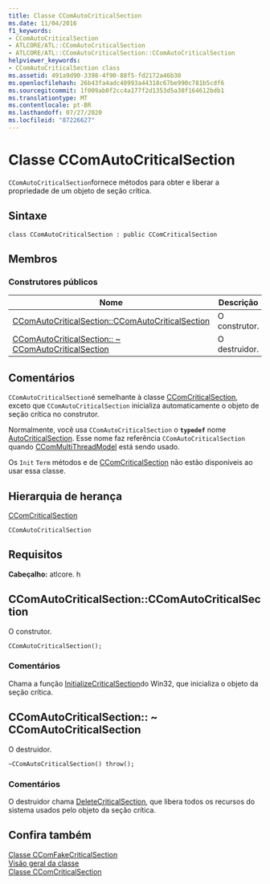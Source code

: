```yaml
---
title: Classe CComAutoCriticalSection
ms.date: 11/04/2016
f1_keywords:
- CComAutoCriticalSection
- ATLCORE/ATL::CComAutoCriticalSection
- ATLCORE/ATL::CComAutoCriticalSection::CComAutoCriticalSection
helpviewer_keywords:
- CComAutoCriticalSection class
ms.assetid: 491a9d90-3398-4f90-88f5-fd2172a46b30
ms.openlocfilehash: 26b43fa4adc40993a44318c67be990c781b5cdf6
ms.sourcegitcommit: 1f009ab0f2cc4a177f2d1353d5a38f164612bdb1
ms.translationtype: MT
ms.contentlocale: pt-BR
ms.lasthandoff: 07/27/2020
ms.locfileid: "87226627"
---
```

# <a name="ccomautocriticalsection-class"></a>Classe CComAutoCriticalSection

`CComAutoCriticalSection`fornece métodos para obter e liberar a propriedade de um objeto de seção crítica.

## <a name="syntax"></a>Sintaxe

```
class CComAutoCriticalSection : public CComCriticalSection
```

## <a name="members"></a>Membros

### <a name="public-constructors"></a>Construtores públicos

|Nome|Descrição|
|----------|-----------------|
|[CComAutoCriticalSection::CComAutoCriticalSection](#ccomautocriticalsection)|O construtor.|
|[CComAutoCriticalSection:: ~ CComAutoCriticalSection](#dtor)|O destruidor.|

## <a name="remarks"></a>Comentários

`CComAutoCriticalSection`é semelhante à classe [CComCriticalSection](../../atl/reference/ccomcriticalsection-class.md), exceto que `CComAutoCriticalSection` inicializa automaticamente o objeto de seção crítica no construtor.

Normalmente, você usa `CComAutoCriticalSection` o **`typedef`** nome [AutoCriticalSection](ccommultithreadmodel-class.md#autocriticalsection). Esse nome faz referência `CComAutoCriticalSection` quando [CComMultiThreadModel](../../atl/reference/ccommultithreadmodel-class.md) está sendo usado.

Os `Init` `Term` métodos e de [CComCriticalSection](../../atl/reference/ccomcriticalsection-class.md) não estão disponíveis ao usar essa classe.

## <a name="inheritance-hierarchy"></a>Hierarquia de herança

[CComCriticalSection](../../atl/reference/ccomcriticalsection-class.md)

`CComAutoCriticalSection`

## <a name="requirements"></a>Requisitos

**Cabeçalho:** atlcore. h

## <a name="ccomautocriticalsectionccomautocriticalsection"></a><a name="ccomautocriticalsection"></a>CComAutoCriticalSection::CComAutoCriticalSection

O construtor.

```
CComAutoCriticalSection();
```

### <a name="remarks"></a>Comentários

Chama a função [InitializeCriticalSection](/windows/win32/api/synchapi/nf-synchapi-initializecriticalsection)do Win32, que inicializa o objeto da seção crítica.

## <a name="ccomautocriticalsectionccomautocriticalsection"></a><a name="dtor"></a>CComAutoCriticalSection:: ~ CComAutoCriticalSection

O destruidor.

```
~CComAutoCriticalSection() throw();
```

### <a name="remarks"></a>Comentários

O destruidor chama [DeleteCriticalSection](/windows/win32/api/synchapi/nf-synchapi-deletecriticalsection), que libera todos os recursos do sistema usados pelo objeto da seção crítica.

## <a name="see-also"></a>Confira também

[Classe CComFakeCriticalSection](../../atl/reference/ccomfakecriticalsection-class.md)<br/>
[Visão geral da classe](../../atl/atl-class-overview.md)<br/>
[Classe CComCriticalSection](../../atl/reference/ccomcriticalsection-class.md)

